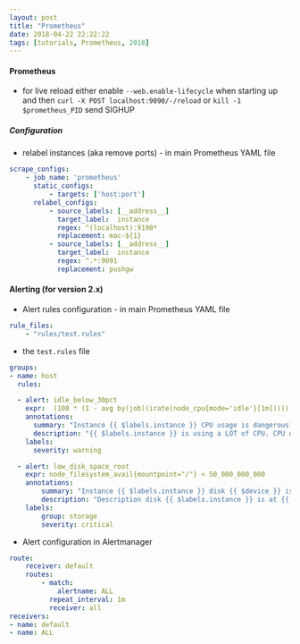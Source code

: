```yaml
---
layout: post
title: "Prometheus"
date: 2018-04-22 22:22:22
tags: [tutorials, Prometheus, 2018]
---
```

#### Prometheus
- for live reload either enable `--web.enable-lifecycle` when starting up and then `curl -X POST localhost:9090/-/reload` or `kill -1 $prometheus_PID` send SIGHUP
##### Configuration

- relabel instances (aka remove ports) - in main Prometheus YAML file
```YAML
scrape_configs:
    - job_name: 'prometheus'
      static_configs:
          - targets: ['host:port']
      relabel_configs:
          - source_labels: [__address__]
            target_label:  instance
            regex: ^(localhost):9100*
            replacement: mac-${1}
          - source_labels: [__address__]
            target_label:  instance
            regex: ^.*:9091
            replacement: pushgw
```

#### Alerting (for version 2.x)
- Alert rules configuration - in main Prometheus YAML file
```YAML
rule_files:
    - "rules/test.rules"
```
- the `test.rules` file
```YAML
groups:
- name: host
  rules:

  - alert: idle_below_30pct
    expr:  (100 * (1 - avg by(job)(irate(node_cpu{mode='idle'}[1m])))) < 30
    annotations:
      summary: "Instance {{ $labels.instance }} CPU usage is dangerously high"
      description: "{{ $labels.instance }} is using a LOT of CPU. CPU usage is {{ humanize $value}}%."
    labels:
      severity: warning

  - alert: low_disk_space_root
    expr: node_filesystem_avail{mountpoint="/"} < 50_000_000_000
    annotations:
        summary: "Instance {{ $labels.instance }} disk {{ $device }} is low on space"
        description: "Description disk {{ $labels.instance }} is at {{ humanize $value }}B"
    labels:
        group: storage
        severity: critical
```
- Alert configuration in Alertmanager
```YAML
route:
    receiver: default
    routes:
        - match:
            alertname: ALL
          repeat_interval: 1m
          receiver: all
receivers:
- name: default
- name: ALL
```
